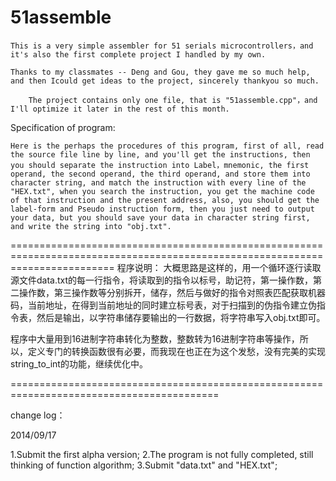 51assemble
==========

	This is a very simple assembler for 51 serials microcontrollers，and it's also the first complete project I handled by my own.
  
	Thanks to my classmates -- Deng and Gou, they gave me so much help, and then Icould get ideas to the project, sincerely thankyou so much.

        The project contains only one file, that is "51assemble.cpp"，and I'll optimize it later in the rest of this month.


Specification of program:

	Here is the perhaps the procedures of this program, first of all, read the source file line by line, and you'll get the instructions, then you should separate the instruction into Label，mnemonic, the first operand, the second operand, the third operand, and store them into character string, and match the instruction with every line of the "HEX.txt", when you search the instruction, you get the machine code of that instruction and the present address, also, you should get the label-form and Pseudo instruction form, then you just need to output your data, but you should save your data in character string first, and write the string into "obj.txt".
  
  
  
==============================================================================================================================
程序说明：
  大概思路是这样的，用一个循环逐行读取源文件data.txt的每一行指令，将读取到的指令以标号，助记符，第一操作数，第二操作数，第三操作数等分别拆开，储存，然后与做好的指令对照表匹配获取机器码，当前地址，在得到当前地址的同时建立标号表，对于扫描到的伪指令建立伪指令表，然后是输出，以字符串储存要输出的一行数据，将字符串写入obj.txt即可。

  程序中大量用到16进制字符串转化为整数，整数转为16进制字符串等操作，所以，定义专门的转换函数很有必要，而我现在也正在为这个发愁，没有完美的实现string_to_int的功能，继续优化中。



==========================================================================================

change log：

2014/09/17

1.Submit the first alpha version;
2.The program is not fully completed, still thinking of function algorithm;
3.Submit "data.txt" and "HEX.txt";
